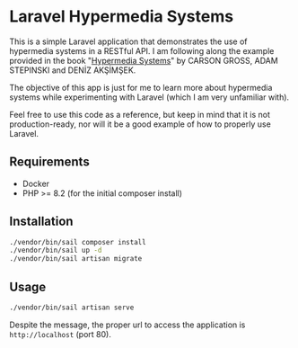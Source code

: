 # Laravel Hypermedia Systems

This is a simple Laravel application that demonstrates the use of hypermedia systems in a RESTful API.
I am following along the example provided in the book "[Hypermedia Systems](https://hypermedia.systems/)" by CARSON GROSS, ADAM STEPINSKI and DENİZ AKŞİMŞEK.

The objective of this app is just for me to learn more about hypermedia systems while experimenting with Laravel (which I am very unfamiliar with).

Feel free to use this code as a reference, but keep in mind that it is not production-ready, nor will it be a good example of how to properly use Laravel.

## Requirements

- Docker
- PHP >= 8.2 (for the initial composer install)

## Installation

```bash
./vendor/bin/sail composer install
./vendor/bin/sail up -d
./vendor/bin/sail artisan migrate
```

## Usage

```bash
./vendor/bin/sail artisan serve
```

Despite the message, the proper url to access the application is `http://localhost` (port 80).
